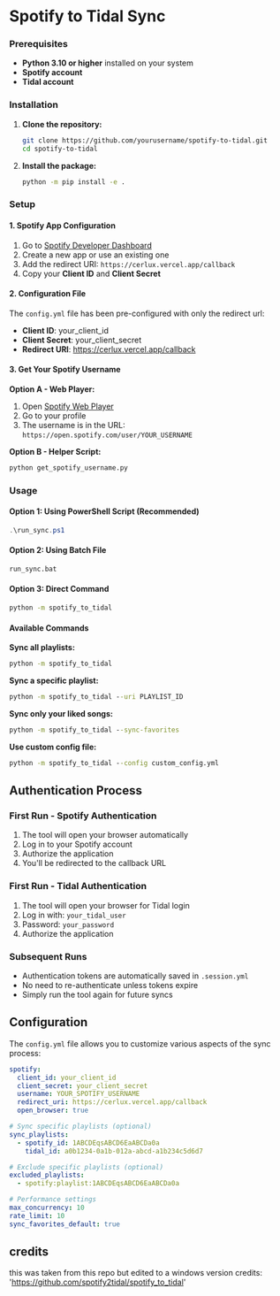 # Spotify to Tidal Sync

### Prerequisites

- **Python 3.10 or higher** installed on your system
- **Spotify account** 
- **Tidal account** 

### Installation

1. **Clone the repository:**
   ```bash
   git clone https://github.com/yourusername/spotify-to-tidal.git
   cd spotify-to-tidal
   ```

2. **Install the package:**
   ```bash
   python -m pip install -e .
   ```

### Setup

#### 1. Spotify App Configuration

1. Go to [Spotify Developer Dashboard](https://developer.spotify.com/dashboard)
2. Create a new app or use an existing one
3. Add the redirect URI: `https://cerlux.vercel.app/callback`
4. Copy your **Client ID** and **Client Secret**

#### 2. Configuration File

The `config.yml` file has been pre-configured with only the redirect url:
- **Client ID**: your_client_id
- **Client Secret**: your_client_secret
- **Redirect URI**: https://cerlux.vercel.app/callback



#### 3. Get Your Spotify Username

**Option A - Web Player:**
1. Open [Spotify Web Player](https://open.spotify.com)
2. Go to your profile
3. The username is in the URL: `https://open.spotify.com/user/YOUR_USERNAME`

**Option B - Helper Script:**
```bash
python get_spotify_username.py
```

### Usage

#### Option 1: Using PowerShell Script (Recommended)
```powershell
.\run_sync.ps1
```

#### Option 2: Using Batch File
```cmd
run_sync.bat
```

#### Option 3: Direct Command
```cmd
python -m spotify_to_tidal
```

#### Available Commands

**Sync all playlists:**
```cmd
python -m spotify_to_tidal
```

**Sync a specific playlist:**
```cmd
python -m spotify_to_tidal --uri PLAYLIST_ID
```

**Sync only your liked songs:**
```cmd
python -m spotify_to_tidal --sync-favorites
```

**Use custom config file:**
```cmd
python -m spotify_to_tidal --config custom_config.yml
```

##  Authentication Process

### First Run - Spotify Authentication
1. The tool will open your browser automatically
2. Log in to your Spotify account
3. Authorize the application
4. You'll be redirected to the callback URL

### First Run - Tidal Authentication
1. The tool will open your browser for Tidal login
2. Log in with: `your_tidal_user`
3. Password: `your_password`
4. Authorize the application

### Subsequent Runs
- Authentication tokens are automatically saved in `.session.yml`
- No need to re-authenticate unless tokens expire
- Simply run the tool again for future syncs

##  Configuration

The `config.yml` file allows you to customize various aspects of the sync process:

```yaml
spotify:
  client_id: your_client_id
  client_secret: your_client_secret
  username: YOUR_SPOTIFY_USERNAME  
  redirect_uri: https://cerlux.vercel.app/callback
  open_browser: true

# Sync specific playlists (optional)
sync_playlists:
  - spotify_id: 1ABCDEqsABCD6EaABCDa0a
    tidal_id: a0b1234-0a1b-012a-abcd-a1b234c5d6d7

# Exclude specific playlists (optional)
excluded_playlists:
  - spotify:playlist:1ABCDEqsABCD6EaABCDa0a

# Performance settings
max_concurrency: 10
rate_limit: 10
sync_favorites_default: true
```
## credits
this was taken from this repo but edited to a windows version
credits: 'https://github.com/spotify2tidal/spotify_to_tidal'

